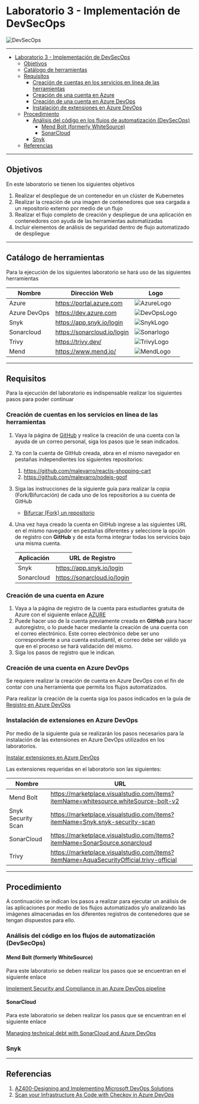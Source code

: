 # Laboratorio 3 - Implementación de DevSecOps

![DevSecOps](./Images/devsecops-diagram.png)

---

- [Laboratorio 3 - Implementación de DevSecOps](#laboratorio-3---implementación-de-devsecops)
  - [Objetivos](#objetivos)
  - [Catálogo de herramientas](#catálogo-de-herramientas)
  - [Requisitos](#requisitos)
    - [Creación de cuentas en los servicios en línea de las herramientas](#creación-de-cuentas-en-los-servicios-en-línea-de-las-herramientas)
    - [Creación de una cuenta en Azure](#creación-de-una-cuenta-en-azure)
    - [Creación de una cuenta en Azure DevOps](#creación-de-una-cuenta-en-azure-devops)
    - [Instalación de extensiones en Azure DevOps](#instalación-de-extensiones-en-azure-devops)
  - [Procedimiento](#procedimiento)
    - [Análisis del código en los flujos de automatización (DevSecOps)](#análisis-del-código-en-los-flujos-de-automatización-devsecops)
      - [Mend Bolt (formerly WhiteSource)](#mend-bolt-formerly-whitesource)
      - [SonarCloud](#sonarcloud)
    - [Snyk](#snyk)
  - [Referencias](#referencias)

---

## Objetivos

En este laboratorio se tienen los siguientes objetivos

1. Realizar el despliegue de un contenedor en un clúster de Kubernetes
2. Realizar la creación de una imagen de contenedores que sea cargada a un repositorio externo por medio de un flujo
3. Realizar el flujo completo de creación y despliegue de una aplicación en contenedores con ayuda de las herramientas automatizadas
4. Incluir elementos de análisis de seguridad dentro de flujo automatizado de despliegue

---

## Catálogo de herramientas

Para la ejecución de los siguientes laboratorio se hará uso de las siguientes herramientas

| Nombre | Dirección Web | Logo |
|---------|---------|---------|
| Azure | <https://portal.azure.com>| ![AzureLogo](./Images/AzureLogo.png) |
| Azure DevOps | <https://dev.azure.com> | ![DevOpsLogo](./Images/DevOpsLogo.png) |
| Snyk | <https://app.snyk.io/login> | ![SnykLogo](./Images/Snyk.png)|
| Sonarcloud | <https://sonarcloud.io/login> | ![Sonarlogo](./Images/SonarQube_Logo.png) |
| Trivy | <https://trivy.dev/> | ![TrivyLogo](./Images/Trivy.png) |
| Mend | <https://www.mend.io/> | ![MendLogo](./Images/MendLogo.png) |

---

## Requisitos

Para la ejecución del laboratorio es indispensable realizar los siguientes pasos para poder continuar

### Creación de cuentas en los servicios en línea de las herramientas

1. Vaya la página de [GitHub](https://github.com/) y realice la creación de una cuenta con la ayuda de un correo personal, siga los pasos que le sean indicados.
2. Ya con la cuenta de GitHub creada, abra en el mismo navegador en pestañas independientes los siguientes repositorios:
   1. <https://github.com/malevarro/reactjs-shopping-cart>
   2. <https://github.com/malevarro/nodejs-goof>

3. Siga las instrucciones de la siguiente guía para realizar la copia (Fork/Bifurcación) de cada uno de los repositorios a su cuenta de GitHub

   - [Bifurcar (Fork) un repositorio](https://docs.github.com/es/get-started/quickstart/fork-a-repo?tool=webui)

4. Una vez haya creado la cuenta en GitHub ingrese a las siguientes URL en el mismo navegador en pestañas diferentes y seleccione la opción de registro con __GitHub__ y de esta forma integrar todas los servicios bajo una misma cuenta.

   | Aplicación | URL de Registro |
   | --- | --- |
   | Snyk | <https://app.snyk.io/login> |
   | Sonarcloud | <https://sonarcloud.io/login> |

### Creación de una cuenta en Azure

1. Vaya a la página de registro de la cuenta para estudiantes gratuita de Azure con el siguiente enlace [AZURE](https://signup.azure.com/studentverification?offerType=1&correlationId=2ed1a214395c4c9eb6df31a1ce4df639)
2. Puede hacer uso de la cuenta previamente creada en __GitHub__ para hacer autoregistro, o lo puede hacer mediante la creación de una cuenta con el correo electrónico. Este correo electrónico debe ser uno correspondiente a una cuenta estudiantil, el correo debe ser válido ya que en el proceso se hará validación del mismo.
3. Siga los pasos de registro que le indican.

### Creación de una cuenta en Azure DevOps

Se requiere realizar la creación de cuenta en Azure DevOps con el fin de contar con una herramienta que permita los flujos automatizados.

Para realizar la creación de la cuenta siga los pasos indicados en la guía de [Registro en Azure DevOps](https://learn.microsoft.com/es-es/azure/devops/user-guide/sign-up-invite-teammates?view=azure-devops)

### Instalación de extensiones en Azure DevOps

Por medio de la siguiente guía se realizarán los pasos necesarios para la instalación de las extensiones en Azure DevOps utilizados en los laboratorios.

[Instalar extensiones en Azure DevOps](https://learn.microsoft.com/es-es/azure/devops/marketplace/install-extension?view=azure-devops&tabs=browser)

Las extensiones requeridas en el laboratorio son las siguientes:

| Nombre | URL |
|---------|---------|
| Mend Bolt | <https://marketplace.visualstudio.com/items?itemName=whitesource.whiteSource-bolt-v2> |
| Snyk Security Scan | <https://marketplace.visualstudio.com/items?itemName=Snyk.snyk-security-scan> |
| SonarCloud | <https://marketplace.visualstudio.com/items?itemName=SonarSource.sonarcloud> |
| Trivy | <https://marketplace.visualstudio.com/items?itemName=AquaSecurityOfficial.trivy-official> |

---

## Procedimiento

A continuación se indican los pasos a realizar para ejecutar un análisis de las aplicaciones por medio de los flujos automatizados y/o analizando las imágenes almacenadas en los diferentes registros de contenedores que se tengan dispuestos para ello.

### Análisis del código en los flujos de automatización (DevSecOps)

#### Mend Bolt (formerly WhiteSource)

Para este laboratorio se deben realizar los pasos que se encuentran en el siguiente enlace

[Implement Security and Compliance in an Azure DevOps pipeline](https://microsoftlearning.github.io/AZ400-DesigningandImplementingMicrosoftDevOpsSolutions/Instructions/Labs/AZ400_M07_L16_Implement_Security_and_Compliance_in_an_Azure_Pipeline.html)

#### SonarCloud

Para este laboratorio se deben realizar los pasos que se encuentran en el siguiente enlace

[Managing technical debt with SonarCloud and Azure DevOps](https://microsoftlearning.github.io/AZ400-DesigningandImplementingMicrosoftDevOpsSolutions/Instructions/Labs/AZ400_M07_L17_Managing_technical_debt_with_SonarQube_and_Azure_DevOps.html)

### Snyk

---

## Referencias

1. [AZ400-Designing and Implementing Microsoft DevOps Solutions](https://microsoftlearning.github.io/AZ400-DesigningandImplementingMicrosoftDevOpsSolutions/)
2. [Scan your Infrastructure As Code with Checkov in Azure DevOps](https://medium.com/@badawekoo/scan-your-infrastructure-as-code-with-checkov-in-azure-devops-84e6f2331ebb)
